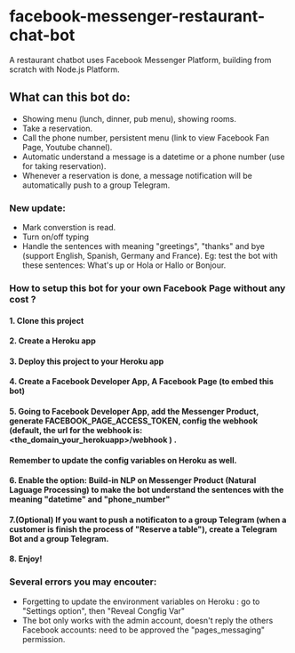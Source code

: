 # facebook-messenger-restaurant-chat-bot
A  restaurant chatbot uses Facebook Messenger Platform, building from scratch with Node.js Platform.

## What can this bot do:

- Showing menu (lunch, dinner, pub menu), showing rooms.
- Take a reservation.
- Call the phone number, persistent menu (link to view Facebook Fan Page,  Youtube channel).
- Automatic understand a message is a datetime or a phone number (use for taking reservation).
- Whenever a reservation is done, a message notification will be automatically push to a group Telegram.

### New update:
- Mark converstion is read.
- Turn on/off typing
- Handle the sentences with meaning "greetings", "thanks" and bye (support English, Spanish, Germany and France). Eg: test the bot with these sentences: What's up or Hola or Hallo or Bonjour.

### How to setup this bot for your own Facebook Page without any cost ?

#### 1. Clone this project
#### 2. Create a Heroku app
#### 3. Deploy this project to your Heroku app
#### 4. Create a Facebook Developer App, A Facebook Page (to embed this bot)
#### 5. Going to Facebook Developer App, add the Messenger Product, generate FACEBOOK_PAGE_ACCESS_TOKEN, config the webhook (default, the url for the webhook is: <the_domain_your_herokuapp>/webhook ) . 
#### Remember to update the config variables on Heroku as well.
#### 6. Enable the option: Build-in NLP on Messenger Product (Natural Laguage Processing) to make the bot understand the sentences with the meaning "datetime" and "phone_number"
#### 7.(Optional) If you want to push a notificaton to a group Telegram (when a customer is finish the process of "Reserve a table"), create a Telegram Bot and a group Telegram.
#### 8. Enjoy!

### Several errors you may encouter:
- Forgetting to update the environment variables on Heroku : go to "Settings option", then "Reveal Congfig Var"
- The bot only works with the admin account, doesn't reply the others Facebook accounts: need to be approved the "pages_messaging" permission. 



